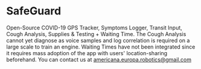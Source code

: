 # SafeGuard
Open-Source COVID-19 GPS Tracker, Symptoms Logger, Transit Input, Cough Analysis, Supplies &amp; Testing + Waiting Time.
The Cough Analysis cannot yet diagnose as voice samples and log correlation is required on a large scale to train an engine.
Waiting Times have not been integrated since it requires mass adoption of the app with users' location-sharing beforehand.
You can contact us at americana.europa.robotics@gmail.com
